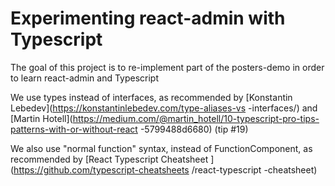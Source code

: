 # Experimenting react-admin with Typescript

The goal of this project is to re-implement part of the posters-demo in order to learn react-admin 
and Typescript

We use types instead of interfaces, as recommended by
[Konstantin Lebedev](https://konstantinlebedev.com/type-aliases-vs
-interfaces/) and
[Martin Hotell](https://medium.com/@martin_hotell/10-typescript-pro-tips-patterns-with-or-without-react
-5799488d6680) (tip #19)

We also use "normal function" syntax, instead of FunctionComponent, as recommended by [React Typescript Cheatsheet
](https://github.com/typescript-cheatsheets
/react-typescript
-cheatsheet)